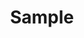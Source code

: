 ---
layout: category
title: "Sample"
categories: autolayout
permalink: /autolayout/
author_profile: true
---